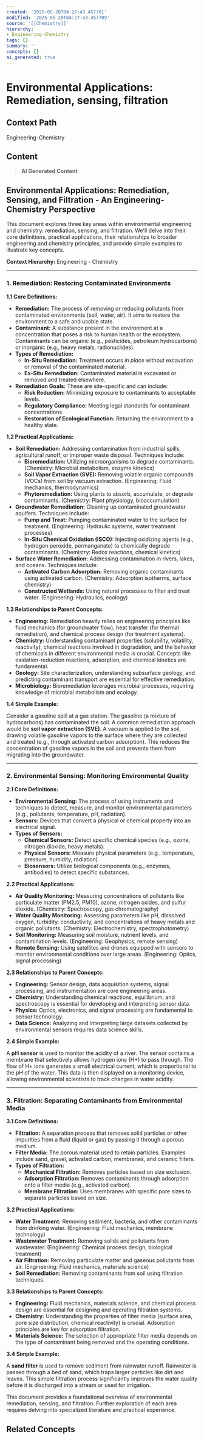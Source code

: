 ```yaml
---
created: '2025-05-20T04:27:43.457701'
modified: '2025-05-20T04:27:43.457709'
source: '[[Chemistry]]'
hierarchy:
- Engineering-Chemistry
tags: []
summary: ''
concepts: []
ai_generated: true
---
```


# Environmental Applications: Remediation, sensing, filtration

## Context Path
Engineering-Chemistry

## Content
> **AI Generated Content**
## Environmental Applications: Remediation, Sensing, and Filtration - An Engineering-Chemistry Perspective

This document explores three key areas within environmental engineering and chemistry: remediation, sensing, and filtration. We'll delve into their core definitions, practical applications, their relationships to broader engineering and chemistry principles, and provide simple examples to illustrate key concepts.

**Context Hierarchy:** Engineering - Chemistry

---

### 1. Remediation: Restoring Contaminated Environments

**1.1 Core Definitions:**

* **Remediation:** The process of removing or reducing pollutants from contaminated environments (soil, water, air).  It aims to restore the environment to a safe and usable state.
* **Contaminant:** A substance present in the environment at a concentration that poses a risk to human health or the ecosystem.  Contaminants can be organic (e.g., pesticides, petroleum hydrocarbons) or inorganic (e.g., heavy metals, radionuclides).
* **Types of Remediation:**
    * **In-Situ Remediation:** Treatment occurs *in place* without excavation or removal of the contaminated material.
    * **Ex-Situ Remediation:** Contaminated material is excavated or removed and treated elsewhere.
* **Remediation Goals:** These are site-specific and can include:
    * **Risk Reduction:** Minimizing exposure to contaminants to acceptable levels.
    * **Regulatory Compliance:** Meeting legal standards for contaminant concentrations.
    * **Restoration of Ecological Function:** Returning the environment to a healthy state.

**1.2 Practical Applications:**

* **Soil Remediation:**  Addressing contamination from industrial spills, agricultural runoff, or improper waste disposal. Techniques include:
    * **Bioremediation:** Utilizing microorganisms to degrade contaminants. (Chemistry: Microbial metabolism, enzyme kinetics)
    * **Soil Vapor Extraction (SVE):** Removing volatile organic compounds (VOCs) from soil by vacuum extraction. (Engineering: Fluid mechanics, thermodynamics)
    * **Phytoremediation:** Using plants to absorb, accumulate, or degrade contaminants. (Chemistry: Plant physiology, bioaccumulation)
* **Groundwater Remediation:** Cleaning up contaminated groundwater aquifers. Techniques include:
    * **Pump and Treat:** Pumping contaminated water to the surface for treatment. (Engineering: Hydraulic systems, water treatment processes)
    * **In-Situ Chemical Oxidation (ISCO):** Injecting oxidizing agents (e.g., hydrogen peroxide, permanganate) to chemically degrade contaminants. (Chemistry: Redox reactions, chemical kinetics)
* **Surface Water Remediation:** Addressing contamination in rivers, lakes, and oceans. Techniques include:
    * **Activated Carbon Adsorption:** Removing organic contaminants using activated carbon. (Chemistry: Adsorption isotherms, surface chemistry)
    * **Constructed Wetlands:** Using natural processes to filter and treat water. (Engineering: Hydraulics, ecology)

**1.3 Relationships to Parent Concepts:**

* **Engineering:** Remediation heavily relies on engineering principles like fluid mechanics (for groundwater flow), heat transfer (for thermal remediation), and chemical process design (for treatment systems).
* **Chemistry:**  Understanding contaminant properties (solubility, volatility, reactivity), chemical reactions involved in degradation, and the behavior of chemicals in different environmental media is crucial.  Concepts like oxidation-reduction reactions, adsorption, and chemical kinetics are fundamental.
* **Geology:** Site characterization, understanding subsurface geology, and predicting contaminant transport are essential for effective remediation.
* **Microbiology:** Bioremediation leverages microbial processes, requiring knowledge of microbial metabolism and ecology.

**1.4 Simple Example:**

Consider a gasoline spill at a gas station.  The gasoline (a mixture of hydrocarbons) has contaminated the soil.  A common remediation approach would be **soil vapor extraction (SVE)**. A vacuum is applied to the soil, drawing volatile gasoline vapors to the surface where they are collected and treated (e.g., through activated carbon adsorption). This reduces the concentration of gasoline vapors in the soil and prevents them from migrating into the groundwater.

---

### 2. Environmental Sensing: Monitoring Environmental Quality

**2.1 Core Definitions:**

* **Environmental Sensing:** The process of using instruments and techniques to detect, measure, and monitor environmental parameters (e.g., pollutants, temperature, pH, radiation).
* **Sensors:** Devices that convert a physical or chemical property into an electrical signal.
* **Types of Sensors:**
    * **Chemical Sensors:** Detect specific chemical species (e.g., ozone, nitrogen dioxide, heavy metals).
    * **Physical Sensors:** Measure physical parameters (e.g., temperature, pressure, humidity, radiation).
    * **Biosensors:** Utilize biological components (e.g., enzymes, antibodies) to detect specific substances.

**2.2 Practical Applications:**

* **Air Quality Monitoring:** Measuring concentrations of pollutants like particulate matter (PM2.5, PM10), ozone, nitrogen oxides, and sulfur dioxide. (Chemistry: Spectroscopy, gas chromatography)
* **Water Quality Monitoring:** Assessing parameters like pH, dissolved oxygen, turbidity, conductivity, and concentrations of heavy metals and organic pollutants. (Chemistry: Electrochemistry, spectrophotometry)
* **Soil Monitoring:** Measuring soil moisture, nutrient levels, and contamination levels. (Engineering: Geophysics, remote sensing)
* **Remote Sensing:** Using satellites and drones equipped with sensors to monitor environmental conditions over large areas. (Engineering: Optics, signal processing)

**2.3 Relationships to Parent Concepts:**

* **Engineering:** Sensor design, data acquisition systems, signal processing, and instrumentation are core engineering areas.
* **Chemistry:** Understanding chemical reactions, equilibrium, and spectroscopy is essential for developing and interpreting sensor data.
* **Physics:** Optics, electronics, and signal processing are fundamental to sensor technology.
* **Data Science:** Analyzing and interpreting large datasets collected by environmental sensors requires data science skills.

**2.4 Simple Example:**

A **pH sensor** is used to monitor the acidity of a river. The sensor contains a membrane that selectively allows hydrogen ions (H+) to pass through.  The flow of H+ ions generates a small electrical current, which is proportional to the pH of the water. This data is then displayed on a monitoring device, allowing environmental scientists to track changes in water acidity.

---

### 3. Filtration: Separating Contaminants from Environmental Media

**3.1 Core Definitions:**

* **Filtration:** A separation process that removes solid particles or other impurities from a fluid (liquid or gas) by passing it through a porous medium.
* **Filter Media:** The porous material used to retain particles. Examples include sand, gravel, activated carbon, membranes, and ceramic filters.
* **Types of Filtration:**
    * **Mechanical Filtration:** Removes particles based on size exclusion.
    * **Adsorption Filtration:** Removes contaminants through adsorption onto a filter media (e.g., activated carbon).
    * **Membrane Filtration:** Uses membranes with specific pore sizes to separate particles based on size.

**3.2 Practical Applications:**

* **Water Treatment:** Removing sediment, bacteria, and other contaminants from drinking water. (Engineering: Fluid mechanics, membrane technology)
* **Wastewater Treatment:** Removing solids and pollutants from wastewater. (Engineering: Chemical process design, biological treatment)
* **Air Filtration:** Removing particulate matter and gaseous pollutants from air. (Engineering: Fluid mechanics, materials science)
* **Soil Remediation:** Removing contaminants from soil using filtration techniques.

**3.3 Relationships to Parent Concepts:**

* **Engineering:** Fluid mechanics, materials science, and chemical process design are essential for designing and operating filtration systems.
* **Chemistry:** Understanding the properties of filter media (surface area, pore size distribution, chemical reactivity) is crucial. Adsorption principles are key for adsorption filtration.
* **Materials Science:** The selection of appropriate filter media depends on the type of contaminant being removed and the operating conditions.

**3.4 Simple Example:**

A **sand filter** is used to remove sediment from rainwater runoff. Rainwater is passed through a bed of sand, which traps larger particles like dirt and leaves. This simple filtration process significantly improves the water quality before it is discharged into a stream or used for irrigation.



This document provides a foundational overview of environmental remediation, sensing, and filtration. Further exploration of each area requires delving into specialized literature and practical experience.

## Related Concepts
